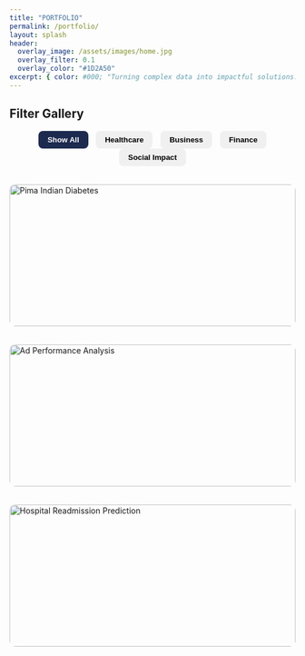 ```yaml
---
title: "PORTFOLIO"
permalink: /portfolio/
layout: splash
header:
  overlay_image: /assets/images/home.jpg
  overlay_filter: 0.1
  overlay_color: "#1D2A50"
excerpt: { color: #000; "Turning complex data into impactful solutions. Explore some of my projects across healthcare, business, finance, and social impact."}
---
```


<style>
.gallery-grid {
  display: grid;
  grid-template-columns: repeat(auto-fit, minmax(300px, 1fr));
  gap: 2rem;
  margin-top: 2rem;
}

.gallery-item {
  position: relative;
  overflow: hidden;
  border-radius: 10px;
  cursor: pointer;
  height: 250px;
}

.gallery-item img {
  width: 100%;
  height: 100%;
  object-fit: cover;
  transition: transform 0.5s ease;
}

.gallery-item:hover img {
  transform: scale(1.1);
}

.gallery-overlay {
  position: absolute;
  top: 0; left: 0;
  width: 100%;
  height: 100%;
  background: rgba(29, 42, 80, 0.7);
  color: white;
  display: flex;
  flex-direction: column;
  align-items: center;
  justify-content: center;
  opacity: 0;
  transition: opacity 0.5s ease;
  text-align: center;
  padding: 1rem;
}

.gallery-item:hover .gallery-overlay {
  opacity: 1;
}

.gallery-buttons {
  margin-top: 1rem;
  display: flex;
  gap: 1rem;
  flex-wrap: wrap;
  justify-content: center;
}

.gallery-buttons a {
  background: white;
  color: #1D2A50;
  padding: 0.5rem 1rem;
  border-radius: 8px;
  text-decoration: none;
  font-weight: bold;
  transition: background 0.3s ease;
}

.gallery-buttons a:hover {
  background: #ccc;
}

.filter-bar {
  text-align: center;
  margin-bottom: 2rem;
}

.filter-bar button {
  background: #f0f0f0;
  border: none;
  padding: 0.5rem 1rem;
  margin: 0 0.3rem;
  border-radius: 8px;
  font-weight: bold;
  cursor: pointer;
}

.filter-bar button.active {
  background: #1D2A50;
  color: white;
}
</style>

## Filter Gallery

<div class="filter-bar">
  <button data-filter="all" class="active">Show All</button>
  <button data-filter="healthcare">Healthcare</button>
  <button data-filter="business">Business</button>
  <button data-filter="finance">Finance</button>
  <button data-filter="social">Social Impact</button>
</div>

<div class="gallery-grid">

<div class="gallery-item healthcare">
  <img src="/assets/images/pima-indian-header.png" alt="Pima Indian Diabetes">
  <div class="gallery-overlay">
    <h3>Pima Indian Diabetes</h3>
    <p>Exploratory analysis and predictive modeling in R.</p>
    <div class="gallery-buttons">
      <a href="https://github.com/TheAEkpo/pima-indian-diabetes-analysis" target="_blank">GitHub</a>
      <a href="https://agnesekpo.com/blog/pima-indian-notebook/" target="_blank">Notebook</a>
    </div>
  </div>
</div>

<div class="gallery-item business">
  <img src="/assets/images/ad-performance-header.png" alt="Ad Performance Analysis">
  <div class="gallery-overlay">
    <h3>Ad Performance Analysis</h3>
    <p>SQL-based analysis of ad revenue and impressions.</p>
    <div class="gallery-buttons">
      <a href="https://github.com/TheAEkpo/ad-performance-sql" target="_blank">GitHub</a>
    </div>
  </div>
</div>

<div class="gallery-item healthcare">
  <img src="/assets/images/hospital-readmission-header.png" alt="Hospital Readmission Prediction">
  <div class="gallery-overlay">
    <h3>Hospital Readmission</h3>
    <p>Predicting patient readmission risks using ML models.</p>
    <div class="gallery-buttons">
      <a href="https://github.com/TheAEkpo/hospital-readmission-prediction" target="_blank">GitHub</a>
    </div>
  </div>
</div>

<!-- Add more projects here using the blank scaffold -->

</div>

<script>
const filterButtons = document.querySelectorAll('.filter-bar button');
const projects = document.querySelectorAll('.gallery-item');

filterButtons.forEach(button => {
  button.addEventListener('click', () => {
    const filter = button.getAttribute('data-filter');
    filterButtons.forEach(btn => btn.classList.remove('active'));
    button.classList.add('active');

    projects.forEach(item => {
      item.style.display = (filter === 'all' || item.classList.contains(filter)) ? 'block' : 'none';
    });
  });
});
</script>

